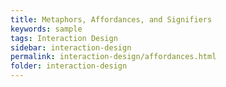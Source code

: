 ```yaml
---
title: Metaphors, Affordances, and Signifiers
keywords: sample
tags: Interaction Design
sidebar: interaction-design
permalink: interaction-design/affordances.html
folder: interaction-design
---
```

